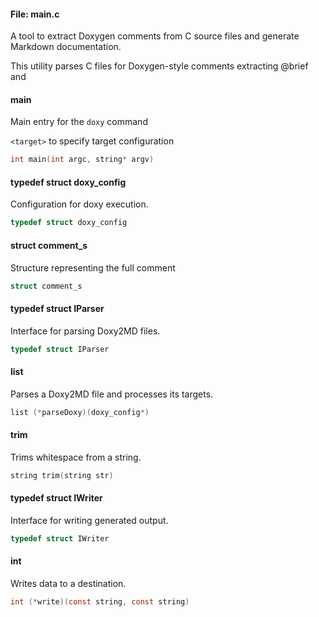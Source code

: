 #### File: main.c
A tool to extract Doxygen comments from C source files and generate Markdown documentation.

This utility parses C files for Doxygen-style comments extracting @brief and


#### main
Main entry for the `doxy` command

`<target>` to specify target configuration


``` c
int main(int argc, string* argv)
```  
#### typedef struct doxy_config
Configuration for doxy execution.

``` c
typedef struct doxy_config
```  
#### struct comment_s
Structure representing the full comment

``` c
struct comment_s
```  
#### typedef struct IParser
Interface for parsing Doxy2MD files.

``` c
typedef struct IParser
```  
#### list
Parses a Doxy2MD file and processes its targets.

``` c
list (*parseDoxy)(doxy_config*)
```  
#### trim
Trims whitespace from a string.

``` c
string trim(string str)
```  
#### typedef struct IWriter
Interface for writing generated output.

``` c
typedef struct IWriter
```  
#### int
Writes data to a destination.

``` c
int (*write)(const string, const string)
```  
